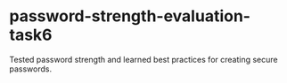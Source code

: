 # password-strength-evaluation-task6
Tested password strength and learned best practices for creating secure passwords.
